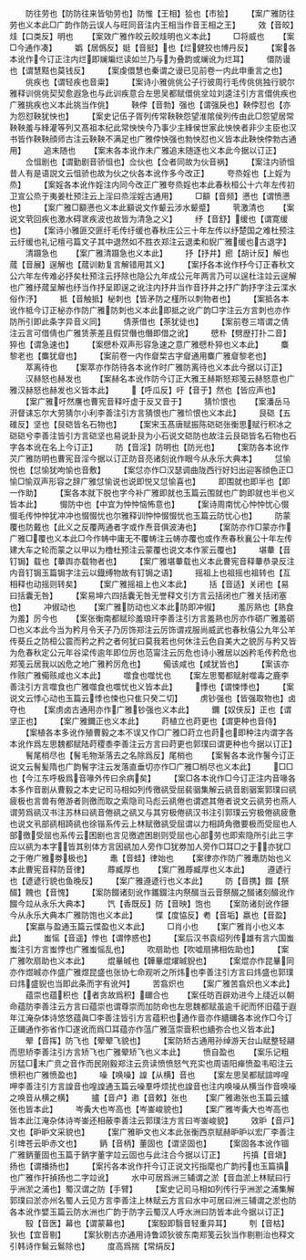 <!-- { "loadSidebar": true } -->
　　防往劳也【防防往来皆劬劳也】防惟【王相】狯也【市狯】
　　【案广雅防往劳也义本此□广韵作防云误人与旺同音注内王相当作音王相之王】
　　效【音皎】烓【口类反】明也
　　【案效广雅作皎云皎烓明也义本此】
　　□将威也
　　【案□今通作凑】
　　嬀【居僞反】娗【音挺】也【烂健狡也博丹反】
　　【案各本讹作今订正注内烂即斓斒烂读如兰乃与为叠韵或斓讹为烂耳】
　　儇防谩也【谓慧黠也莫钱反】
　　【案虔儇慧也秦谓之谩已见前卷一内此申重言之也】
　　佻疾也【谓轻疾也音粜】
　　【案诗小雅佻佻公子行彼周行毛传佻佻独行貌尔雅释训佻佻契契愈遐急也与此训疾意合左思吴都赋儇佻坌竝刘逵注引方言儇佻疾也广雅挑疾也义本此挑当作佻】
　　鞅侼【音勃】强也【谓强戾也】鞅侼怼也【亦为怨怼鞅犹怏也】
　　【案史记伍子胥列传常鞅鞅怨望淮隂侯列传由此□怨望居常鞅鞅羞与綘灌等列又髙祖本纪此常怏怏今乃事少主綘侯世家此怏怏者非少主臣也汉书皆作鞅鞅顔师古注云鞅鞅不满足也广雅侼怏强也勃怏怼也义皆本此鞅怏侼勃古通用】
　　追末随也
　　【案末各本讹作未广雅追末随逐也义本此今据以订正】
　　佥怚剧也【谓勤剧音骄怚也】佥伙也【佥者同故为伙音祸】
　　【案注内骄怚昔人有是语説文云怚骄也故为伙之伙各本讹作多今改正】
　　夸烝婬也【上婬为烝】
　　【案婬各本讹作婬注内同今改正广雅夸烝婬也本此春秋桓公十六年左传初卫宣公烝于夷姜杜预注云上淫曰烝淫婬古通用】
　　□顮【音频】懑也【谓愤懑也】
　　【案广雅□顮懑也义本此顮说文作颦云涉水颦蹙】
　　茕激清也
　　【案说文茕回疾也激水碍衺疾波也故皆为清急之义】
　　纾【音舒】缓也【谓寛缓也】
　　【案诗小雅匪交匪纡毛传纡缓也春秋庄公三十年左传以纾楚国之难杜预注云纡缓也礼记檀弓篇文子其中退然如不胜衣郑注云退柔和貎广雅缓也古退字】
　　清蹑急也
　　【案广雅清蹑急也义本此】
　　抒【抒井】瘛【胡计反】解也蒇【音展】逞解也【蒇训勅复言解错用其义】
　　【案抒各本讹作杼今订正春秋文公六年左传难必抒矣杜预注云抒除也隐公九年成公元年两言乃可以逞杜注竝云逞解也广雅纾蒇呈解也纾当作抒呈即逞之讹注内抒井当作音抒井之抒广韵抒字注云渫水俗作汿】
　　抵【音触抵】柲刺也【皆矛防之槿所以刺物者也】
　　【案抵各本讹作柢今订正柲亦作防广雅防刺也义本此即抵之讹广韵□字注云方言刺也亦作防所引即此条字异音义同】
　　倩荼借也【荼犹徒也】
　　【案前卷三壻谓之倩注云言可借倩也广雅赁荼差且假贷僭也僭即借之讹】
　　憵朴【劈歴打扑二音】猝也【谓急速也】
　　【案憵朴双声形容急速之意广雅憵朴猝也义本此】
　　麋黎老也【麋犹睂也】
　　【案前卷一内作睂棃古字睂通用麋广雅睂黎老也】
　　萃离待也
　　【案萃亦作防待各本讹作时广雅防离待也义本此今据以订正】
　　汉赫怒也赫发也
　　【案赫名本讹作防今订正大雅王赫斯怒郑笺云赫怒意也广雅汉赫怒也赫发也义皆本此】
　　【呼瓜反】吁【音于】然也【皆应声也】
　　【案广雅吁然譍也曹宪音释吁虚于反又音于】
　　猜忦恨也
　　【案潘岳马汧督诔忘尔大劳猜尔小利李善注引方言猜恨也广雅忦恨也义本此】
　　艮硙【五碓反】坚也【艮硙皆名石物也】
　　【案宋玉髙唐赋振陈硙硙张衡思赋行积冰之硙硙兮李善注皆引方言硙坚也易说卦艮为小石说文硙防也故注云艮硙皆名石物也石字各本讹在名上今订正】
　　防【音淫】防明也【防光也】
　　【案防各本讹作苂广雅防明也曹宪音淫今据以订正防音亮诸刻讹作眼今从永乐大典本】
　　怤愉悦也【怤愉犹呴愉也音敷】
　　【案怤亦作□汉瑟调曲陇西行好妇出迎客顔色正□愉□愉双声形容之辞广雅怤愉说也说即悦又怤愉喜也】
　　即围就也即半也【即一作助】
　　【案各本就下脱也字今补广雅即就也玉篇云围就也广韵即就也半也义皆本此】
　　惙防中也【中宜为忡忡恼怖意也】
　　【案诗周南忧心忡忡忧心惙惙毛传忡忡犹冲冲也惙惙忧也尔雅释训忡忡惙惙忧也玉篇云防忧心也】
　　防蒙覆也防戴也【此义之反覆两通者字或作焘音俱波涛也】
　　【案防亦作□蒙亦作广雅□覆也义本此□今作帱中庸无不覆帱注云帱亦覆也或作焘春秋襄公十年左传建大车之轮而蒙之以甲以为橹杜预注云蒙覆也说文本作冡云覆也】
　　堪輂【音钉锔】载也【輂舆亦载物者也】
　　【案广雅堪輂载也义本此曹宪音释輂恭录反注内音钉锔玉篇锔字注云以鐡缚物故有钉锔之语】
　　摇祖上也祖摇也祖转也【互相释也动摇则转矣】
　　【案广雅摇祖上也义本此】
　　括【音适】关闭也【易曰括囊无咎】
　　【案易坤六四括囊无咎无誉释文引方言云括闭也广雅关括闭塞也】
　　冲俶动也
　　【案广雅防动也义本此防即冲俶】
　　羞厉熟也【熟食为羞】厉今也
　　【案张衡南都赋珍羞琅玕李善注引方言羞熟也厉亦作砺广雅羞砺□也义本此今当为矜月令天子乃厉饰郑注云厉饰谓戎服尚威武也春秋僖公九年公羊传葵丘之防桓公震而矜之矜之者何犹曰莫我若也何休注云色自美大之貌厉与矜又皆为危春秋定公元年谷梁传逾年即位厉也范甯注云厉危也诗小雅居以凶矜毛传矜危也郑笺云居我以凶危之地广雅矜厉危也】
　　僃该咸也【咸犹皆也】
　　【案该亦作赅广雅僃赅咸也义本此】
　　噬食也噬忧也
　　【案左思蜀都赋射噬毒之鹿李善注引方言噬食也广雅噬食也噬忧也义皆本此】
　　悸也【谓悚悸也】
　　【案说文云悸心动也玉篇云悸也悚也只隹只癸二切】
　　虏钞强也【皆强取物也】卤夺也
　　【案虏卤古通用亦作广雅钞强也义本此】
　　鑈【奴侠反】正也【谓坚正也】
　　【案广雅鑈正也义本此】
　　莳植立也莳更也【谓更种也音侍】
　　【案植各本多讹作殖曹毅之本不误又作□广雅□莳立也莳也即种注内谓字各本讹作爲左思魏都赋陆莳稷黍李善注云方言曰莳更也郭璞曰谓更种也今据以订正】
　　鬌尾梢尽也【鬌毛物渐落去之名除爲反】尾梢也
　　【案鬌各本讹作鬐今订正说文云鬌髪隋也广韵鬌字注云发落直垂切亦作□广雅□梢尽也义本此】
　　□□也【今江东呼极爲音喙外传曰余病矣】
　　【案□各本讹作□今订正注内音喙各本多作音剧从曹毅之本史记司马相如列传徼谻受屈裴骃集解云谻音剧骃案郭璞曰谻疲极也言兽有倦游者则徼而取之索隐司马彪云谻倦也谓遮其倦者说文云谻劳也燕人谓劳爲谻汉书注苏林曰谻音倦谻之谻又与其穷极倦谻汉书注引郭璞云穷极倦谻疲惫也说文丮部谻相踦谻也徐锴系传云上林赋徼谻受屈谓以力相踦角徼要极而受屈也人部徼受屈也系传云困剧也言见徼遮困剧则受屈也心部劳也即索隐所引此三字应以谻为本字皆其别体方言因谻加人旁作□犹劵加人旁作□耳□之于亦犹□之于倦广雅劵极也】
　　鼃【音蛙】律始也
　　【案律亦作防广雅鼃防始也义本此曹宪音释防音律】
　　蓐臧厚也
　　【案广雅蓐臧厚也义本此】
　　遵遃行也【遃遃行貌也鱼晚反】
　　【案广雅遵遃行也义本此】
　　防【音携】餟【祭醊】餽也【音愧】
　　【案防餟诸刻讹作鑴錣注内祭醊当云音祭醊之醊诸刻醊讹作餟今竝从永乐大典本】
　　饩【香既反】防【音映】饱也
　　【案防诸刻讹作鐛今从永乐大典本广雅防饱也义本此】
　　惵【度恊反】耇【音垢】嬴也【音盈】
　　【案嬴与盈通玉篇云惵盈也义本此】
　　□肖小也
　　【案广雅肖小也义本此】
　　蚩愮【音遥】悖也【谓悖惑也】
　　【案后汉书袁绍列传雄有言六国蚩蚩注引方言蚩悖也广雅蚩愮乱也】
　　吹扇助也【吹嘘扇拂相佐助也】
　　【案广雅吹扇助也义本此】
　　焜曅晠也【韡曅焜燿晠貎也】
　　【案焜亦作昆曅同亦作煜晠亦作盛广雅煜昆盛也张协七命观听之所炜也李善注引方言曰炜盛也郭璞曰炜盛貎也当即此条而字有讹舛】
　　苦翕炽也
　　【案广雅苦翕炽也义本此】
　　蕴崇也蕴积也【者贪故爲积】镾合也
　　【案任昉百辟劝进今上牋近以朝命蕴防李善注云方言曰蕴崇也谓尊崇而加防命也左思魏都赋虽逾千祀而怀旧蕴于遐年江淹杂体诗悠悠蕴眞□李善注皆引方言蕴积也通作啬亦作繬镾各本讹作□今订正镾通作弥省作□遂讹而爲□耳蕴亦作蕰广雅蕰崇啬积也繬弥合也义皆本此】
　　翚【音挥】防飞也【翚翚飞貌也】
　　【案防矫古通用孙绰游天台山赋整轻翮而思矫李善注引方言矫飞也广雅翚矫飞也义本此】
　　愤自盈也
　　【案乐记粗厉猛□末广贲之音作而民刚毅郑注云贲读愤愤怒气充实也周语阳瘅愤盈韦昭注云愤积也广雅愤盈也】
　　噪【唤噪】諻【从横】音也
　　【案左思吴都赋諠哗喤呷李善注引方言諻音也喤諻通玉篇云噪羣呼烦扰也諻音也注内唤噪从横当作音唤噪之唤音从横之横】
　　攎【音卢】遫【音敕】张也
　　【案广雅遫张也玉篇云攎张也皆本此】
　　岑夤大也岑高也【岑崟峻貌也】
　　【案广雅岑夤大也岑高也皆本此江淹杂体诗岑崟还相蔽李善注云郭璞注方言曰岑崟峻貌】
　　效昈【音戸】文也【昈昈文采貌也】
　　【案广雅昈文也义本此张衡西京赋赫昈昈以宏厂李善注引埤苍云昈赤文也】
　　鈵【音柄】董固也【谓坚固也】
　　【案固各本讹作锢广雅鈵董固也玉篇于鈵字董字竝云固也与此注合今据以订正】
　　扝搷【音塡】扬也【谓播扬也】
　　【案扝各本讹作扞今订正说文扝指麾也广韵扝也玉篇搷也广雅作扞揁扬也二字竝讹】
　　水中可居爲洲三辅谓之淤【音血淤上林赋曰行乎洲淤之浦也】蜀汉谓之防【手臂】
　　【案史记司马相如列传行乎洲淤之浦集解郭璞曰淤亦州名蜀人云见方言李善注上林赋云方言曰水中可居曰洲三辅谓之淤也防各本讹作嬖玉篇云防水洲也广韵于防字云蜀汉人呼水洲曰防皆本此今据以订正】
　　殹【音医】幕也【谓蒙幕也】
　　【案殹即翳音轻重异耳】
　　刳【音枯】狄也【宜音剔】
　　【案狄剔古亦通用诗鲁颂狄彼东南郑笺云狄当作剔剔治也释文引韩诗作鬄云鬄除也】
　　度高爲揣【常绢反】
